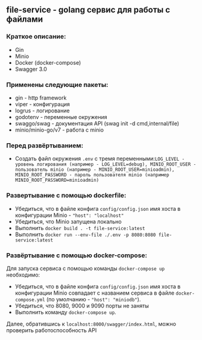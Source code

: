 ## file-service - golang сервис для работы с файлами

### Краткое описание:

- Gin
- Minio
- Docker (docker-compose)
- Swagger 3.0

### Применены следующие пакеты:

- gin - http framework
- viper - конфигурация
- logrus - логирование
- godotenv - переменные окружения
- swaggo/swag - документация API (swag init -d cmd,internal/file)
- minio/minio-go/v7 - работа с minio

### Перед развёртыванием:

- Создать файл окружения `.env` с тремя переменными:`LOG_LEVEL - уровень логирования (например - LOG_LEVEL=debug), MINIO_ROOT_USER - пользователь minio (например - MINIO_ROOT_USER=minioadmin), MINIO_ROOT_PASSWORD - пароль пользователя minio (например MINIO_ROOT_PASSWORD=minioadmin)`

### Развертывание с помощью dockerfile:

- Убедиться, что в файле конфига `config/config.json` имя хоста в конфигурации Minio - `"host": "localhost"`
- Убедиться, что Minio запущена локально
- Выполнить `docker build . -t file-service:latest`
- Выполнить `docker run --env-file ./.env -p 8080:8080 file-service:latest`

### Развёртывание с помощью docker-compose:

Для запуска сервиса с помощью команды `docker-compose up` необходимо:
- Убедиться, что в файле конфига `config/config.json` имя хоста в конфигурации Minio совпадает с названием сервиса в файле `docker-compose.yml` (по умолчанию - `"host": "miniodb"`).
- Убедиться, что 8080, 9000 и 9090 порты не заняты
- Выполнить команду `docker-compose up`.

Далее, обратившись к `localhost:8000/swagger/index.html`, можно проверить работоспособность API